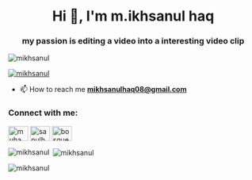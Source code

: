 <h1 align="center">Hi 👋, I'm m.ikhsanul haq</h1>
<h3 align="center">my passion is editing a video into a interesting video clip</h3>

<p align="left"> <img src="https://komarev.com/ghpvc/?username=mikhsanul&label=Profile%20views&color=0e75b6&style=flat" alt="mikhsanul" /> </p>

<p align="left"> <a href="https://github.com/ryo-ma/github-profile-trophy"><img src="https://github-profile-trophy.vercel.app/?username=mikhsanul" alt="mikhsanul" /></a> </p>

- 📫 How to reach me **mikhsanulhaq08@gmail.com**

<h3 align="left">Connect with me:</h3>
<p align="left">
<a href="https://linkedin.com/in/muhammad ikhsanul haq" target="blank"><img align="center" src="https://raw.githubusercontent.com/rahuldkjain/github-profile-readme-generator/master/src/images/icons/Social/linked-in-alt.svg" alt="muhammad ikhsanul haq" height="30" width="40" /></a>
<a href="https://instagram.com/sanulhaq_08" target="blank"><img align="center" src="https://raw.githubusercontent.com/rahuldkjain/github-profile-readme-generator/master/src/images/icons/Social/instagram.svg" alt="sanulhaq_08" height="30" width="40" /></a>
<a href="https://www.youtube.com/c/bosque ch" target="blank"><img align="center" src="https://raw.githubusercontent.com/rahuldkjain/github-profile-readme-generator/master/src/images/icons/Social/youtube.svg" alt="bosque ch" height="30" width="40" /></a>
</p>

<p><img align="left" src="https://github-readme-stats.vercel.app/api/top-langs?username=mikhsanul&show_icons=true&locale=en&layout=compact" alt="mikhsanul" /></p>

<p>&nbsp;<img align="center" src="https://github-readme-stats.vercel.app/api?username=mikhsanul&show_icons=true&locale=en" alt="mikhsanul" /></p>

<p><img align="center" src="https://github-readme-streak-stats.herokuapp.com/?user=mikhsanul&" alt="mikhsanul" /></p>
